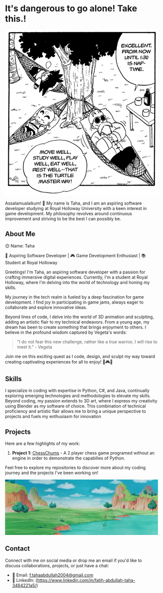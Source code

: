 # It's dangerous to go alone! Take this.!

<div align="center">
  <img src="https://github.com/Miazhi24/Miazhi24/blob/main/Githhub.png?raw=true" width="800" alt="Toha Image">
</div>

Assalamualaikum! 👋 My name is Taha, and I am an aspiring software developer studying at Royal Holloway University with a keen interest in game development. My philosophy revolves around continuous improvement and striving to be the best I can possibly be.

## About Me

😊 Name: Taha

🚀 Aspiring Software Developer | 🎮 Game Development Enthusiast | 📚 Student at Royal Holloway

Greetings! I'm Taha, an aspiring software developer with a passion for crafting immersive digital experiences. Currently, I'm a student at Royal Holloway, where I'm delving into the world of technology and honing my skills.

My journey in the tech realm is fueled by a deep fascination for game development. I find joy in participating in game jams, always eager to collaborate and explore innovative ideas.

Beyond lines of code, I delve into the world of 3D animation and sculpting, adding an artistic flair to my technical endeavors. From a young age, my dream has been to create something that brings enjoyment to others. I believe in the profound wisdom captured by Vegeta's words:

> "I do not fear this new challenge, rather like a true warrior, I will rise to meet it." - Vegeta

Join me on this exciting quest as I code, design, and sculpt my way toward creating captivating experiences for all to enjoy! 🚀🎮✨

## Skills

I specialize in coding with expertise in Python, C#, and Java, continually exploring emerging technologies and methodologies to elevate my skills. Beyond coding, my passion extends to 3D art, where I express my creativity using Blender as my software of choice. This combination of technical proficiency and artistic flair allows me to bring a unique perspective to projects and fuels my enthusiasm for innovation

## Projects

Here are a few highlights of my work:

1. **Project 1:** [ChessChums](https://github.com/Miazhi24/ChessChums) - A 2 player chess game programed without an engine in order to demonstrate the capabilies of Python.

Feel free to explore my repositories to discover more about my coding journey and the projects I've been working on!

<div align="center">
  <img src="https://github.com/Miazhi24/Miazhi24/blob/main/banner.png?raw=true" width="1000" alt="Toha2 Image">
</div>


## Contact

Connect with me on social media or drop me an email if you'd like to discuss collaborations, projects, or just have a chat:

- 📧 Email: f.tahaabdullah2004@gmail.com
- 🔗 LinkedIn: (https://www.linkedin.com/in/fatih-abdullah-taha-3464221a5/)
